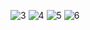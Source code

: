 ![3](https://github.com/JefHuiza/Fundamentos-de-Dise-o/assets/151795724/3dfd010a-0ba2-4d70-8b30-ad83459c0167)
![4](https://github.com/JefHuiza/Fundamentos-de-Dise-o/assets/151795724/6be12f9d-1f87-4605-88f3-bbf303d900ca)
![5](https://github.com/JefHuiza/Fundamentos-de-Dise-o/assets/151795724/c033ebd7-bb58-4144-91c6-079a0d6ebff3)
![6](https://github.com/JefHuiza/Fundamentos-de-Dise-o/assets/151795724/b33a33a0-25c7-4350-b638-3d70845f9811)
